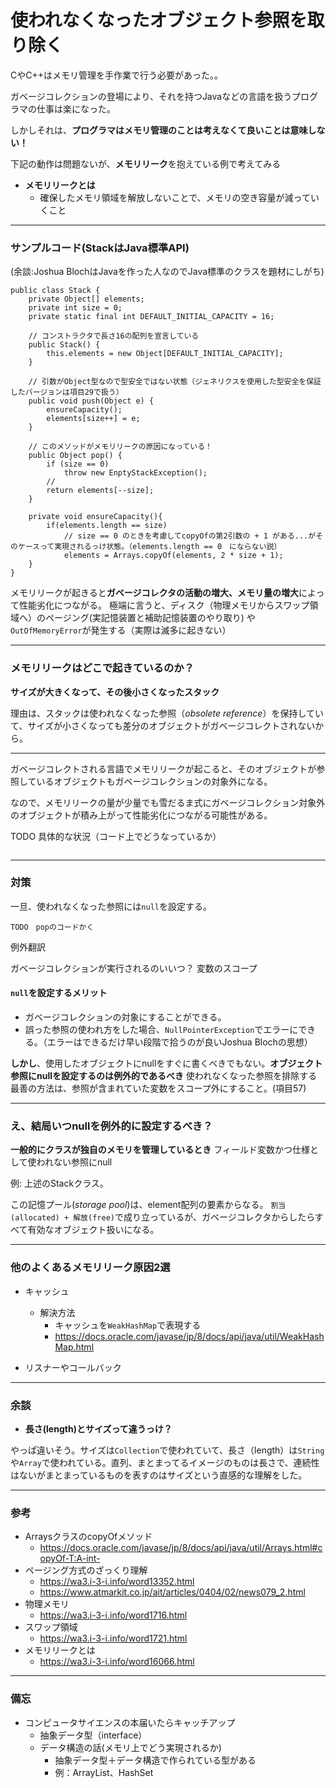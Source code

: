 # 使われなくなったオブジェクト参照を取り除く

CやC++はメモリ管理を手作業で行う必要があった。。

ガベージコレクションの登場により、それを持つJavaなどの言語を扱うプログラマの仕事は楽になった。

しかしそれは、**プログラマはメモリ管理のことは考えなくて良いことは意味しない！**

下記の動作は問題ないが、**メモリリーク**を抱えている例で考えてみる

- **メモリリークとは**
    - 確保したメモリ領域を解放しないことで、メモリの空き容量が減っていくこと
---
### サンプルコード(StackはJava標準API)
(余談:Joshua BlochはJavaを作った人なのでJava標準のクラスを題材にしがち)
```
public class Stack {
    private Object[] elements;
    private int size = 0;
    private static final int DEFAULT_INITIAL_CAPACITY = 16;

    // コンストラクタで長さ16の配列を宣言している
    public Stack() {
        this.elements = new Object[DEFAULT_INITIAL_CAPACITY];
    }

    // 引数がObject型なので型安全ではない状態（ジェネリクスを使用した型安全を保証したバージョンは項目29で扱う）
    public void push(Object e) {
        ensureCapacity();
        elements[size++] = e;
    }

    // このメソッドがメモリリークの原因になっている！
    public Object pop() {
        if (size == 0)
            throw new EnptyStackException();
        // 
        return elements[--size];
    }

    private void ensureCapacity(){
        if(elements.length == size)
            // size == 0 のときを考慮してcopyOfの第2引数の + 1 がある...がそのケースって実現されるっけ状態。（elements.length == 0　にならない説）
            elements = Arrays.copyOf(elements, 2 * size + 1);
    }
}

```
メモリリークが起きると**ガベージコレクタの活動の増大、メモリ量の増大**によって性能劣化につながる。
極端に言うと、ディスク（物理メモリからスワップ領域へ）のページング(実記憶装置と補助記憶装置のやり取り)
や`OutOfMemoryError`が発生する（実際は滅多に起きない）

---
### メモリリークはどこで起きているのか？
**サイズが大きくなって、その後小さくなったスタック**

理由は、スタックは使われなくなった参照（*obsolete reference*）を保持していて、サイズが小さくなっても差分のオブジェクトがガベージコレクトされないから。

---

ガベージコレクトされる言語でメモリリークが起こると、そのオブジェクトが参照しているオブジェクトもガベージコレクションの対象外になる。

なので、メモリリークの量が少量でも雪だるま式にガベージコレクション対象外のオブジェクトが積み上がって性能劣化につながる可能性がある。


TODO 具体的な状況（コード上でどうなっているか）
```

```



---
### 対策
一旦、使われなくなった参照には`null`を設定する。
```
TODO　popのコードかく
```

例外翻訳

ガベージコレクションが実行されるのいいつ？
変数のスコープ



#### `null`を設定するメリット
- ガベージコレクションの対象にすることができる。
- 誤った参照の使われ方をした場合、`NullPointerException`でエラーにできる。（エラーはできるだけ早い段階で拾うのが良いJoshua Blochの思想）

**しかし**、使用したオブジェクトにnullをすぐに書くべきでもない。**オブジェクト参照にnullを設定するのは例外的であるべき**
使われなくなった参照を排除する最善の方法は、参照が含まれていた変数をスコープ外にすること。(項目57)

---

### え、結局いつnullを例外的に設定するべき？
**一般的にクラスが独自のメモリを管理しているとき**
フィールド変数かつ仕様として使われない参照にnull


例: 上述のStackクラス。

この記憶プール(*storage pool*)は、element配列の要素からなる。
`割当(allocated) + 解放(free)`で成り立っているが、ガベージコレクタからしたらすべて有効なオブジェクト扱いになる。

---

### 他のよくあるメモリリーク原因2選

- キャッシュ
    - 解決方法
        - キャッシュを`WeakHashMap`で表現する
        - https://docs.oracle.com/javase/jp/8/docs/api/java/util/WeakHashMap.html


- リスナーやコールバック



---
### 余談
- **長さ(length)とサイズって違うっけ？**

やっぱ違いそう。サイズは`Collection`で使われていて、長さ（length）は`String`や`Array`で使われている。直列、まとまってるイメージのものは長さで、連続性はないがまとまっているものを表すのはサイズという直感的な理解をした。


--- 
### 参考
- ArraysクラスのcopyOfメソッド
    - https://docs.oracle.com/javase/jp/8/docs/api/java/util/Arrays.html#copyOf-T:A-int-
- ページング方式のざっくり理解
    - https://wa3.i-3-i.info/word13352.html
    - https://www.atmarkit.co.jp/ait/articles/0404/02/news079_2.html
- 物理メモリ
    - https://wa3.i-3-i.info/word1716.html
- スワップ領域
    - https://wa3.i-3-i.info/word1721.html
- メモリリークとは
    - https://wa3.i-3-i.info/word16066.html


--- 
### 備忘
- コンピュータサイエンスの本届いたらキャッチアップ
    - 抽象データ型（interface）
    - データ構造の話(メモリ上でどう実現されるか)
        - 抽象データ型＋データ構造で作られている型がある
        - 例：ArrayList、HashSet
